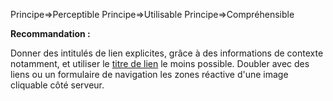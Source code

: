 Principe=>Perceptible
Principe=>Utilisable
Principe=>Compréhensible

**Recommandation :**

Donner des intitulés de lien explicites, grâce à des informations de contexte notamment, et utiliser le [titre de lien](#titreLien) le moins possible. Doubler avec des liens ou un formulaire de navigation les zones réactive d'une image cliquable côté serveur.
